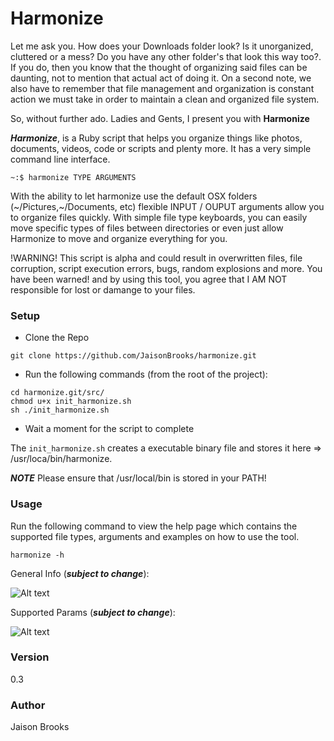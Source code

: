 # Harmonize
Let me ask you. How does your Downloads folder look? Is it unorganized, cluttered or a mess? Do you have any other folder's that look this way too?. If you do, then you know that the thought of organizing said files can be daunting, not to mention that actual act of doing it. On a second note, we also have to remember that file management and organization is constant action we must take in order to maintain a clean and organized file system.

So, without further ado. Ladies and Gents, I present you with **Harmonize**

***Harmonize***, is a Ruby script that helps you organize things like photos, documents, videos, code or scripts and plenty more. It has a very simple command line interface. 

```~:$ harmonize TYPE ARGUMENTS``` 

With the ability to let harmonize use the default OSX folders (~/Pictures,~/Documents, etc) flexible INPUT / OUPUT arguments allow you to organize files quickly. With simple file type keyboards, you can easily move specific types of files between directories or even just allow Harmonize to move and organize everything for you.

!WARNING!
This script is alpha and could result in overwritten files, file corruption, script execution errors, bugs, random explosions and more. You have been warned! and by using this tool, you agree that I AM NOT responsible for lost or damange to your files.

### Setup
* Clone the Repo

```
git clone https://github.com/JaisonBrooks/harmonize.git
```

* Run the following commands (from the root of the project):
 
```
cd harmonize.git/src/
chmod u+x init_harmonize.sh
sh ./init_harmonize.sh
```

* Wait a moment for the script to complete

The ```init_harmonize.sh``` creates a executable binary file and stores it here => /usr/loca/bin/harmonize.

***NOTE*** Please ensure that /usr/local/bin is stored in your PATH!

### Usage
Run the following command to view the help page which contains the supported file types, arguments and examples on how to use the tool.

```
harmonize -h
```

General Info (***subject to change***):

![Alt text](/res/screenshot_help_harmonize.png?raw=true "General Info")

Supported Params (***subject to change***):

![Alt text](/res/screenshot_params_harmonize.png?raw=true "Support Params")

### Version
0.3

### Author
Jaison Brooks
